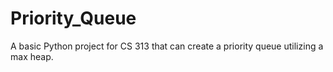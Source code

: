 # Priority_Queue

A basic Python project for CS 313 that can create a priority queue utilizing a max heap.
